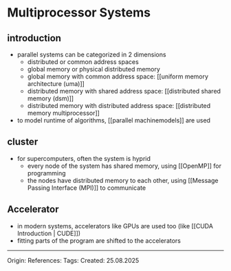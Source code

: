 # Multiprocessor Systems

## introduction

- parallel systems can be categorized in 2 dimensions
	- distributed or common address spaces
	- global memory or physical distributed memory
	- global memory with common address space: [[uniform memory architecture (uma)]]
	- distributed memory with shared address space: [[distributed shared memory (dsm)]]
	- distributed memory with distributed address space: [[distributed memory multiprocessor]]
- to model runtime of algorithms, [[parallel machinemodels]] are used

## cluster

- for supercomputers, often the system is hyprid
	- every node of the system has shared memory, using [[OpenMP]] for programming
	- the nodes have distributed memory to each other, using [[Message Passing Interface (MPI)]] to communicate

## Accelerator

- in modern systems, accelerators like GPUs are used too (like [[CUDA Introduction | CUDE]])
- fitting parts of the program are shifted to the accelerators 

---

Origin: 
References: 
Tags: 
Created: 25.08.2025


